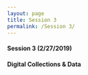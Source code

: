 ```yaml
---
layout: page
title: Session 3
permalink: /Session 3/
---
```

#### Session 3 (2/27/2019)
#### Digital Collections & Data
